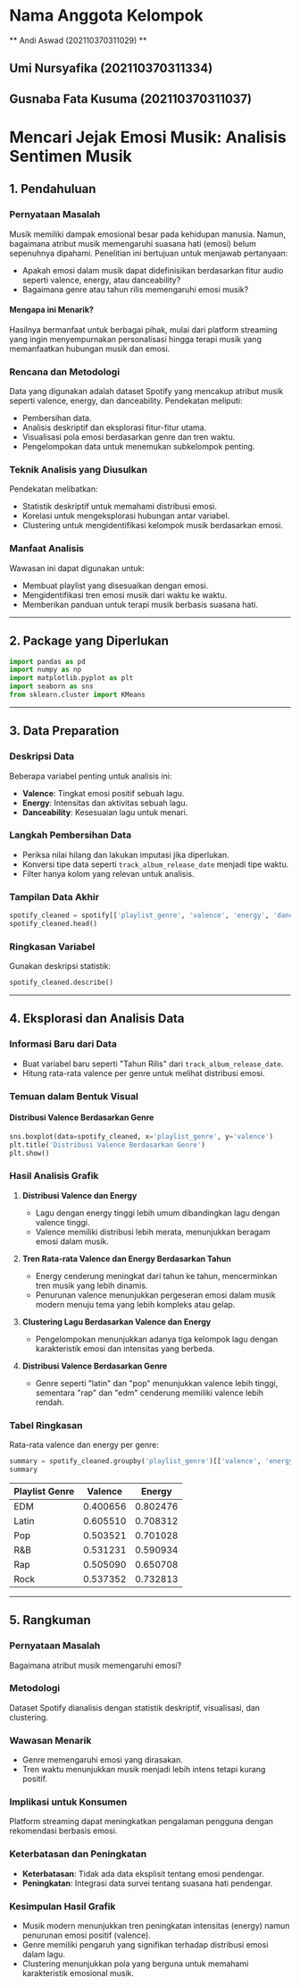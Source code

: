 # Nama Anggota Kelompok
   ** Andi Aswad (202110370311029) **
   ## Umi Nursyafika (202110370311334)
   ## Gusnaba Fata Kusuma (202110370311037)



# Mencari Jejak Emosi Musik: Analisis Sentimen Musik

## 1. Pendahuluan

### Pernyataan Masalah
Musik memiliki dampak emosional besar pada kehidupan manusia. Namun, bagaimana atribut musik memengaruhi suasana hati (emosi) belum sepenuhnya dipahami. Penelitian ini bertujuan untuk menjawab pertanyaan:
- Apakah emosi dalam musik dapat didefinisikan berdasarkan fitur audio seperti valence, energy, atau danceability?
- Bagaimana genre atau tahun rilis memengaruhi emosi musik?

#### Mengapa ini Menarik?
Hasilnya bermanfaat untuk berbagai pihak, mulai dari platform streaming yang ingin menyempurnakan personalisasi hingga terapi musik yang memanfaatkan hubungan musik dan emosi.

### Rencana dan Metodologi
Data yang digunakan adalah dataset Spotify yang mencakup atribut musik seperti valence, energy, dan danceability. Pendekatan meliputi:
- Pembersihan data.
- Analisis deskriptif dan eksplorasi fitur-fitur utama.
- Visualisasi pola emosi berdasarkan genre dan tren waktu.
- Pengelompokan data untuk menemukan subkelompok penting.

### Teknik Analisis yang Diusulkan
Pendekatan melibatkan:
- Statistik deskriptif untuk memahami distribusi emosi.
- Korelasi untuk mengeksplorasi hubungan antar variabel.
- Clustering untuk mengidentifikasi kelompok musik berdasarkan emosi.

### Manfaat Analisis
Wawasan ini dapat digunakan untuk:
- Membuat playlist yang disesuaikan dengan emosi.
- Mengidentifikasi tren emosi musik dari waktu ke waktu.
- Memberikan panduan untuk terapi musik berbasis suasana hati.

---

## 2. Package yang Diperlukan
```python
import pandas as pd
import numpy as np
import matplotlib.pyplot as plt
import seaborn as sns
from sklearn.cluster import KMeans
```

---

## 3. Data Preparation

### Deskripsi Data
Beberapa variabel penting untuk analisis ini:
- **Valence**: Tingkat emosi positif sebuah lagu.
- **Energy**: Intensitas dan aktivitas sebuah lagu.
- **Danceability**: Kesesuaian lagu untuk menari.

### Langkah Pembersihan Data
- Periksa nilai hilang dan lakukan imputasi jika diperlukan.
- Konversi tipe data seperti `track_album_release_date` menjadi tipe waktu.
- Filter hanya kolom yang relevan untuk analisis.

### Tampilan Data Akhir
```python
spotify_cleaned = spotify[['playlist_genre', 'valence', 'energy', 'danceability', 'track_album_release_date']]
spotify_cleaned.head()
```

### Ringkasan Variabel
Gunakan deskripsi statistik:
```python
spotify_cleaned.describe()
```

---

## 4. Eksplorasi dan Analisis Data

### Informasi Baru dari Data
- Buat variabel baru seperti "Tahun Rilis" dari `track_album_release_date`.
- Hitung rata-rata valence per genre untuk melihat distribusi emosi.

### Temuan dalam Bentuk Visual
#### Distribusi Valence Berdasarkan Genre
```python
sns.boxplot(data=spotify_cleaned, x='playlist_genre', y='valence')
plt.title('Distribusi Valence Berdasarkan Genre')
plt.show()
```

### Hasil Analisis Grafik

1. **Distribusi Valence dan Energy**
   - Lagu dengan energy tinggi lebih umum dibandingkan lagu dengan valence tinggi.
   - Valence memiliki distribusi lebih merata, menunjukkan beragam emosi dalam musik.

2. **Tren Rata-rata Valence dan Energy Berdasarkan Tahun**
   - Energy cenderung meningkat dari tahun ke tahun, mencerminkan tren musik yang lebih dinamis.
   - Penurunan valence menunjukkan pergeseran emosi dalam musik modern menuju tema yang lebih kompleks atau gelap.

3. **Clustering Lagu Berdasarkan Valence dan Energy**
   - Pengelompokan menunjukkan adanya tiga kelompok lagu dengan karakteristik emosi dan intensitas yang berbeda.

4. **Distribusi Valence Berdasarkan Genre**
   - Genre seperti "latin" dan "pop" menunjukkan valence lebih tinggi, sementara "rap" dan "edm" cenderung memiliki valence lebih rendah.


### Tabel Ringkasan
Rata-rata valence dan energy per genre:
```python
summary = spotify_cleaned.groupby('playlist_genre')[['valence', 'energy']].mean().reset_index()
summary
```

| Playlist Genre | Valence  | Energy   |
|----------------|----------|----------|
| EDM            | 0.400656 | 0.802476 |
| Latin          | 0.605510 | 0.708312 |
| Pop            | 0.503521 | 0.701028 |
| R&B            | 0.531231 | 0.590934 |
| Rap            | 0.505090 | 0.650708 |
| Rock           | 0.537352 | 0.732813 |

---

## 5. Rangkuman

### Pernyataan Masalah
Bagaimana atribut musik memengaruhi emosi?

### Metodologi
Dataset Spotify dianalisis dengan statistik deskriptif, visualisasi, dan clustering.

### Wawasan Menarik
- Genre memengaruhi emosi yang dirasakan.
- Tren waktu menunjukkan musik menjadi lebih intens tetapi kurang positif.

### Implikasi untuk Konsumen
Platform streaming dapat meningkatkan pengalaman pengguna dengan rekomendasi berbasis emosi.

### Keterbatasan dan Peningkatan
- **Keterbatasan**: Tidak ada data eksplisit tentang emosi pendengar.
- **Peningkatan**: Integrasi data survei tentang suasana hati pendengar.

### Kesimpulan Hasil Grafik
- Musik modern menunjukkan tren peningkatan intensitas (energy) namun penurunan emosi positif (valence).
- Genre memiliki pengaruh yang signifikan terhadap distribusi emosi dalam lagu.
- Clustering menunjukkan pola yang berguna untuk memahami karakteristik emosional musik.
